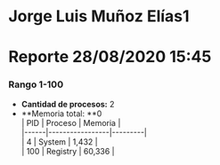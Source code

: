 # Jorge Luis Muñoz Elías1
# Reporte 28/08/2020 15:45
### Rango 1-100  
- **Cantidad de procesos:** 2 
- **Memoria total: **0  
| PID  | Proceso         | Memoria |  
|------|-----------------|---------|    	
| 4    | System          | 1,432   |  
| 100  | Registry        | 60,336  |  
